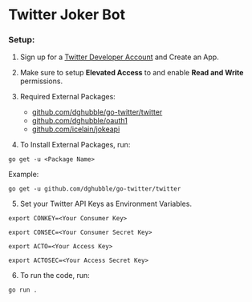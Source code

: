 # Twitter Joker Bot

### **Setup:**

1. Sign up for a [Twitter Developer Account](https://developer.twitter.com/en) and Create an App.

2. Make sure to setup **Elevated Access** to and enable **Read and Write** permissions.

3. Required External Packages:

   - [github.com/dghubble/go-twitter/twitter](https://github.com/dghubble/go-twitter)
   - [github.com/dghubble/oauth1](https://github.com/dghubble/oauth1)
   - [github.com/icelain/jokeapi](https://github.com/Sv443/JokeAPI)

4. To Install External Packages, run:

`go get -u <Package Name>` 

Example:

`go get -u github.com/dghubble/go-twitter/twitter`

5. Set your Twitter API Keys as Environment Variables.

```
export CONKEY=<Your Consumer Key>

export CONSEC=<Your Consumer Secret Key>

export ACTO=<Your Access Key>

export ACTOSEC=<Your Access Secret Key>
```

6. To run the code, run:

`go run .`
